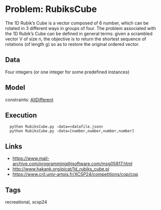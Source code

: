 # Problem: RubiksCube

The 1D Rubik’s Cube is a vector composed of 6 number, which can be rotated in 3 different ways in groups of four.
The problem associated with the 1D Rubik’s Cube can be defined in general terms:
given a scrambled vector V of size n, the objective is to return the shortest sequence of rotations (of length g) so as to restore the original ordered vector.

## Data
  Four integers (or one integer for some predefined instances)

## Model
  constraints: [AllDifferent](https://pycsp.org/documentation/constraints/AllDifferent)

## Execution
```
  python RubiksCube.py -data=<datafile.json>
  python RubiksCube.py -data=[number,number,number,number]
```

## Links
  - https://www.mail-archive.com/programming@jsoftware.com/msg05817.html
  - http://www.hakank.org/picat/1d_rubiks_cube.pi
  - https://www.cril.univ-artois.fr/XCSP24/competitions/cop/cop

## Tags
  recreational, xcsp24
